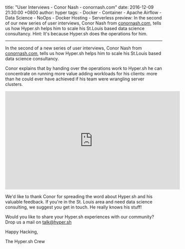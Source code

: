 title: "User Interviews - Conor Nash - conornash.com"
date: 2016-12-09 21:30:00 +0800
author: hyper
tags:
    - Docker
    - Container
    - Apache Airflow
    - Data Science
    - NoOps
    - Docker Hosting
    - Serverless
preview: In the second of our new series of user interviews, Conor Nash  from [conornash.com](http://conornash.com/), tells us how Hyper.sh helps him to scale his St.Louis based data science consultancy. Hint: It's because Hyper.sh does the operations for him.

---

In the second of a new series of user interviews, Conor Nash  from [conornash.com](http://conornash.com/), tells us how Hyper.sh helps him to scale his St.Louis based data science consultancy.

Conor explains that by handing over the operations work to Hyper.sh he can concentrate on running more value adding workloads for his clients: more than he could ever have achieved if his team were wrangling server clusters.

<iframe width="560" height="315" src="https://www.youtube.com/embed/FNPPOOUKoYg" frameborder="0" allowfullscreen></iframe>

We'd like to thank Conor for spreading the word about Hyper.sh and his valuable feedback. If you're in the St. Louis area and need data science consulting, we suggest you get in touch. He really knows his stuff!

Would you like to share your Hyper.sh experiences with our community? Drop us a mail on [talk@hyper.sh](mailto:talk@hyper.sh)

Happy Hacking,

The Hyper.sh Crew
